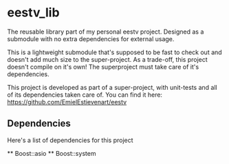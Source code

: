# eestv_lib
The reusable library part of my personal eestv project. Designed as a submodule with no extra dependencies for external usage. 

This is a lightweight submodule that's supposed to be fast to check out and doesn't add much size to the super-project.
As a trade-off, this project doesn't compile on it's own! The superproject must take care of it's dependencies. 

This project is developed as part of a super-project, with unit-tests and all of its dependencies taken care of. You can find it here: 
https://github.com/EmielEstievenart/eestv


## Dependencies

Here's a list of dependencies for this project

** Boost::asio
** Boost::system 